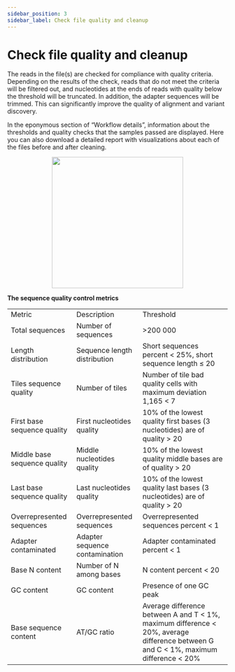 ```yaml
---
sidebar_position: 3
sidebar_label: Check file quality and cleanup
---
```


# Check file quality and cleanup

The reads in the file(s) are checked for compliance with quality criteria. Depending on the results of the check, reads that do not meet the criteria will be filtered out, and nucleotides at the ends of reads with quality below the threshold will be truncated. In addition, the adapter sequences will be trimmed. This can significantly improve the quality of alignment and variant discovery.

In the eponymous section of “Workflow details”, information about the thresholds and quality checks that the samples passed are displayed. Here you can also download a detailed report with visualizations about each of the files before and after cleaning.

<p align="center">
<img src="../img/eng/20-quality-control-report.png" width="300"/>
</p>

**The sequence quality control metrics**

<table>
  <tr>
   <td>Metric
   </td>
   <td>Description
   </td>
   <td>Threshold
   </td>
  </tr>
  <tr>
   <td>Total sequences
   </td>
   <td>Number of sequences
   </td>
   <td>>200 000
   </td>
  </tr>
  <tr>
   <td>Length distribution
   </td>
   <td>Sequence length distribution
   </td>
   <td>Short sequences percent &lt; 25%, short sequence length ≤ 20
   </td>
  </tr>
  <tr>
   <td>Tiles sequence quality
   </td>
   <td>Number of tiles
   </td>
   <td>Number of tile bad quality cells with maximum deviation 1,165 &lt; 7
   </td>
  </tr>
  <tr>
   <td>First base sequence quality
   </td>
   <td>First nucleotides quality
   </td>
   <td>10% of the lowest quality first bases (3 nucleotides) are of quality > 20
   </td>
  </tr>
  <tr>
   <td>Middle base sequence quality
   </td>
   <td>Middle nucleotides quality
   </td>
   <td>10% of the lowest quality middle bases are of quality > 20
   </td>
  </tr>
  <tr>
   <td>Last base sequence quality
   </td>
   <td>Last nucleotides quality
   </td>
   <td>10% of the lowest quality last bases (3 nucleotides) are of quality > 20
   </td>
  </tr>
  <tr>
   <td>Overrepresented sequences
   </td>
   <td>Overrepresented sequences
   </td>
   <td>Overrepresented sequences percent &lt; 1
   </td>
  </tr>
  <tr>
   <td>Adapter contaminated
   </td>
   <td>Adapter sequence contamination
   </td>
   <td>Adapter contaminated percent &lt; 1
   </td>
  </tr>
  <tr>
   <td>Base N content
   </td>
   <td>Number of N among bases
   </td>
   <td>N content percent &lt; 20
   </td>
  </tr>
  <tr>
   <td>GC content
   </td>
   <td>GC content
   </td>
   <td>Presence of one GC peak
   </td>
  </tr>
  <tr>
   <td>Base sequence content
   </td>
   <td>AT/GC ratio
   </td>
   <td>Average difference between A and T &lt; 1%, maximum difference &lt; 20%, average difference between G and C &lt; 1%, maximum difference &lt; 20%
   </td>
  </tr>
</table>
